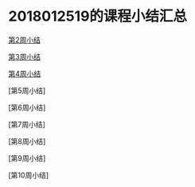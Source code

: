 # 2018012519的课程小结汇总

[第2周小结](https://github.com/saturn-lab/FBDQA-2020A/blob/master/Memos/Study-Memo/2519-Day2-Murph.md)

[第3周小结](https://github.com/saturn-lab/FBDQA-2020A/blob/master/Memos/Study-Memo/2519-Day3-Murph.md)

[第4周小结](https://github.com/saturn-lab/FBDQA-2020A/blob/master/Memos/Study-Memo/2519-Day4-Murph.md)

[第5周小结]

[第6周小结]

[第7周小结]

[第8周小结]

[第9周小结]

[第10周小结]
